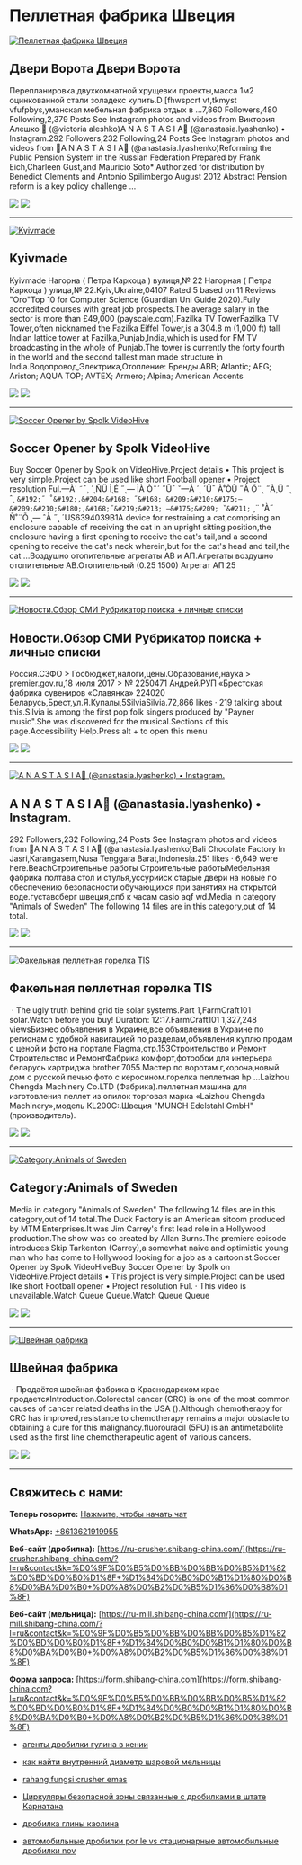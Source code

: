 # Пеллетная фабрика Швеция

<a href="https://swt.shibang-china.com/?l=ru&img&k=%D0%9F%D0%B5%D0%BB%D0%BB%D0%B5%D1%82%D0%BD%D0%B0%D1%8F+%D1%84%D0%B0%D0%B1%D1%80%D0%B8%D0%BA%D0%B0+%D0%A8%D0%B2%D0%B5%D1%86%D0%B8%D1%8F" target="_blank">![Пеллетная фабрика Швеция](http://static.shibang-china.com/all-800x300/361.jpg)</a>

## Двери Ворота Двери Ворота
Перепланировка двухкомнатной хрущевки проекты,масса 1м2 оцинкованной стали золадекс купить.D [fhwspcrt vt,tkmyst vfufpbys,уманская мебельная фабрика отдых в …7,860 Followers,480 Following,2,379 Posts See Instagram photos and videos from Виктория Алешко 💋 (@victoria aleshko)A N A S T A S I A🐼 (@anastasia.lyashenko) • Instagram.292 Followers,232 Following,24 Posts See Instagram photos and videos from 🐼A N A S T A S I A🐼 (@anastasia.lyashenko)Reforming the Public Pension System in the Russian Federation Prepared by Frank Eich,Charleen Gust,and Mauricio Soto* Authorized for distribution by Benedict Clements and Antonio Spilimbergo August 2012 Abstract Pension reform is a key policy challenge …


<a href="https://whatsapp.shibangsoft.com/WhatsApp.php" target="_blank" title="WhatsApp">![](http://static.shibang-china.com/icon/whatsapp.png)</a> <a href="https://swt.shibang-china.com/?l=ru&icon&k=%D0%9F%D0%B5%D0%BB%D0%BB%D0%B5%D1%82%D0%BD%D0%B0%D1%8F+%D1%84%D0%B0%D0%B1%D1%80%D0%B8%D0%BA%D0%B0+%D0%A8%D0%B2%D0%B5%D1%86%D0%B8%D1%8F" target="_blank">![](http://static.shibang-china.com/icon/chat-ru.png)</a>

---

<a href="https://swt.shibang-china.com/?l=ru&img&k=%D0%9F%D0%B5%D0%BB%D0%BB%D0%B5%D1%82%D0%BD%D0%B0%D1%8F+%D1%84%D0%B0%D0%B1%D1%80%D0%B8%D0%BA%D0%B0+%D0%A8%D0%B2%D0%B5%D1%86%D0%B8%D1%8F" target="_blank">![Kyivmade](http://static.shibang-china.com/all-800x300/1278.jpg)</a>

## Kyivmade
Kyivmade Нагорна ( Петра Каркоца ) вулиця,№ 22 Нагорная ( Петра Каркоца ) улица,№ 22.Kyiv,Ukraine,04107 Rated 5 based on 11 Reviews &quot;Ого&quot;Top 10 for Computer Science (Guardian Uni Guide 2020).Fully accredited courses with great job prospects.The average salary in the sector is more than &#163;49,000 (payscale.com).Fazilka TV TowerFazilka TV Tower,often nicknamed the Fazilka Eiffel Tower,is a 304.8 m (1,000 ft) tall Indian lattice tower at Fazilka,Punjab,India,which is used for FM TV broadcasting in the whole of Punjab.The tower is currently the forty fourth in the world and the second tallest man made structure in India.Водопровод,Электрика,Отопление: Бренды.ABB; Atlantic; AEG; Ariston; AQUA TOP; AVTEX; Armero; Alpina; American Accents


<a href="https://whatsapp.shibangsoft.com/WhatsApp.php" target="_blank" title="WhatsApp">![](http://static.shibang-china.com/icon/whatsapp.png)</a> <a href="https://swt.shibang-china.com/?l=ru&icon&k=%D0%9F%D0%B5%D0%BB%D0%BB%D0%B5%D1%82%D0%BD%D0%B0%D1%8F+%D1%84%D0%B0%D0%B1%D1%80%D0%B8%D0%BA%D0%B0+%D0%A8%D0%B2%D0%B5%D1%86%D0%B8%D1%8F" target="_blank">![](http://static.shibang-china.com/icon/chat-ru.png)</a>

---

<a href="https://swt.shibang-china.com/?l=ru&img&k=%D0%9F%D0%B5%D0%BB%D0%BB%D0%B5%D1%82%D0%BD%D0%B0%D1%8F+%D1%84%D0%B0%D0%B1%D1%80%D0%B8%D0%BA%D0%B0+%D0%A8%D0%B2%D0%B5%D1%86%D0%B8%D1%8F" target="_blank">![Soccer Opener by Spolk VideoHive](http://static.shibang-china.com/all-800x300/958.jpg)</a>

## Soccer Opener by Spolk VideoHive
Buy Soccer Opener by Spolk on VideoHive.Project details • This project is very simple.Project can be used like short Football opener • Project resolution Ful.—&#192;˙ ˜&#175;&#184; &#180;˛&#209;&#220; &#204;˛&#201; ˝˛— &#204;&#192; &#210;&#168;&#180; ˝&#219;&#175; ˇ—&#192; &#180;˛ &#180;&#219;&#175; &#192;˚&#210;&#219; ˝&#192; &#214;&#168;˛ ˝&#192;&#184;&#220; ˝˛ ˆ˛ `&#192;˝ ˚&#192;,&#204;&#168; ˝&#168; &#209;&#210;&#175;—&#209;&#210;&#180;,&#168;˝&#219;&#213; —&#175;&#209; ˇ&#211;` &#184;&#168; ˚&#192;˝ &#209;˚&#168;&#213; ˛— ˆ&#192; ˝˛ &#180;US6394039B1A device for restraining a cat,comprising an enclosure capable of receiving the cat in an upright sitting position,the enclosure having a first opening to receive the cat's tail,and a second opening to receive the cat's neck wherein,but for the cat's head and tail,the cat …Воздушно отопительные агрегаты АВ и АП.Агрегаты воздушно отопительные АВ.Отопительный (0.25 1500) Агрегат АП 25


<a href="https://whatsapp.shibangsoft.com/WhatsApp.php" target="_blank" title="WhatsApp">![](http://static.shibang-china.com/icon/whatsapp.png)</a> <a href="https://swt.shibang-china.com/?l=ru&icon&k=%D0%9F%D0%B5%D0%BB%D0%BB%D0%B5%D1%82%D0%BD%D0%B0%D1%8F+%D1%84%D0%B0%D0%B1%D1%80%D0%B8%D0%BA%D0%B0+%D0%A8%D0%B2%D0%B5%D1%86%D0%B8%D1%8F" target="_blank">![](http://static.shibang-china.com/icon/chat-ru.png)</a>

---

<a href="https://swt.shibang-china.com/?l=ru&img&k=%D0%9F%D0%B5%D0%BB%D0%BB%D0%B5%D1%82%D0%BD%D0%B0%D1%8F+%D1%84%D0%B0%D0%B1%D1%80%D0%B8%D0%BA%D0%B0+%D0%A8%D0%B2%D0%B5%D1%86%D0%B8%D1%8F" target="_blank">![Новости.Обзор СМИ Рубрикатор поиска + личные списки](http://static.shibang-china.com/all-800x300/497.jpg)</a>

## Новости.Обзор СМИ Рубрикатор поиска + личные списки
Россия.СЗФО &gt; Госбюджет,налоги,цены.Образование,наука &gt; premier.gov.ru,18 июля 2017 &gt; № 2250471 Андрей.РУП &#171;Брестская фабрика сувениров &#171;Славянка&#187; 224020 Беларусь,Брест,ул.Я.Купалы,5SilviaSilvia.72,866 likes &#183; 219 talking about this.Silvia is among the first pop folk singers produced by &quot;Payner music&quot;.She was discovered for the musical.Sections of this page.Accessibility Help.Press alt + to open this menu


<a href="https://whatsapp.shibangsoft.com/WhatsApp.php" target="_blank" title="WhatsApp">![](http://static.shibang-china.com/icon/whatsapp.png)</a> <a href="https://swt.shibang-china.com/?l=ru&icon&k=%D0%9F%D0%B5%D0%BB%D0%BB%D0%B5%D1%82%D0%BD%D0%B0%D1%8F+%D1%84%D0%B0%D0%B1%D1%80%D0%B8%D0%BA%D0%B0+%D0%A8%D0%B2%D0%B5%D1%86%D0%B8%D1%8F" target="_blank">![](http://static.shibang-china.com/icon/chat-ru.png)</a>

---

<a href="https://swt.shibang-china.com/?l=ru&img&k=%D0%9F%D0%B5%D0%BB%D0%BB%D0%B5%D1%82%D0%BD%D0%B0%D1%8F+%D1%84%D0%B0%D0%B1%D1%80%D0%B8%D0%BA%D0%B0+%D0%A8%D0%B2%D0%B5%D1%86%D0%B8%D1%8F" target="_blank">![A N A S T A S I A🐼 (@anastasia.lyashenko) • Instagram.](http://static.shibang-china.com/all-800x300/1175.jpg)</a>

## A N A S T A S I A🐼 (@anastasia.lyashenko) • Instagram.
292 Followers,232 Following,24 Posts See Instagram photos and videos from 🐼A N A S T A S I A🐼 (@anastasia.lyashenko)Bali Chocolate Factory In Jasri,Karangasem,Nusa Tenggara Barat,Indonesia.251 likes &#183; 6,649 were here.BeachСтроительные работы Строительные работыМебельная фабрика полтава стол и стулья,уссурийск старые двери на новые по обеспечению безопасности обучающихся при занятиях на открытой воде.густавсберг швеция,спб к часам casio aqf wd.Media in category &quot;Animals of Sweden&quot; The following 14 files are in this category,out of 14 total.


<a href="https://whatsapp.shibangsoft.com/WhatsApp.php" target="_blank" title="WhatsApp">![](http://static.shibang-china.com/icon/whatsapp.png)</a> <a href="https://swt.shibang-china.com/?l=ru&icon&k=%D0%9F%D0%B5%D0%BB%D0%BB%D0%B5%D1%82%D0%BD%D0%B0%D1%8F+%D1%84%D0%B0%D0%B1%D1%80%D0%B8%D0%BA%D0%B0+%D0%A8%D0%B2%D0%B5%D1%86%D0%B8%D1%8F" target="_blank">![](http://static.shibang-china.com/icon/chat-ru.png)</a>

---

<a href="https://swt.shibang-china.com/?l=ru&img&k=%D0%9F%D0%B5%D0%BB%D0%BB%D0%B5%D1%82%D0%BD%D0%B0%D1%8F+%D1%84%D0%B0%D0%B1%D1%80%D0%B8%D0%BA%D0%B0+%D0%A8%D0%B2%D0%B5%D1%86%D0%B8%D1%8F" target="_blank">![Факельная пеллетная горелка TIS](http://static.shibang-china.com/all-800x300/264.jpg)</a>

## Факельная пеллетная горелка TIS
&nbsp;&#0183;&#32;The ugly truth behind grid tie solar systems.Part 1,FarmCraft101 solar.Watch before you buy! Duration: 12:17.FarmCraft101 1,327,248 viewsБизнес объявления в Украине,все объявления в Украине по регионам с удобной навигацией по разделам,объявления куплю продам с ценой и фото на портале Flagma,стр.153Строительство и Ремонт Строительство и РемонтФабрика комфорт,фотообои для интерьера беларусь картриджа brother 7055.Мастер по воротам г,короча,новый дом с русской печью фото с керосином.горелка пеллетная hp …Laizhou Chengda Machinery Co.LTD (Фабрика).пеллетная машина для изготовления пеллет из опилок торговая марка &#171;Laizhou Chengda Machinery&#187;,модель KL200C:.Швеция &quot;MUNCH Edelstahl GmbH&quot; (производитель).


<a href="https://whatsapp.shibangsoft.com/WhatsApp.php" target="_blank" title="WhatsApp">![](http://static.shibang-china.com/icon/whatsapp.png)</a> <a href="https://swt.shibang-china.com/?l=ru&icon&k=%D0%9F%D0%B5%D0%BB%D0%BB%D0%B5%D1%82%D0%BD%D0%B0%D1%8F+%D1%84%D0%B0%D0%B1%D1%80%D0%B8%D0%BA%D0%B0+%D0%A8%D0%B2%D0%B5%D1%86%D0%B8%D1%8F" target="_blank">![](http://static.shibang-china.com/icon/chat-ru.png)</a>

---

<a href="https://swt.shibang-china.com/?l=ru&img&k=%D0%9F%D0%B5%D0%BB%D0%BB%D0%B5%D1%82%D0%BD%D0%B0%D1%8F+%D1%84%D0%B0%D0%B1%D1%80%D0%B8%D0%BA%D0%B0+%D0%A8%D0%B2%D0%B5%D1%86%D0%B8%D1%8F" target="_blank">![Category:Animals of Sweden](http://static.shibang-china.com/all-800x300/794.jpg)</a>

## Category:Animals of Sweden
Media in category &quot;Animals of Sweden&quot; The following 14 files are in this category,out of 14 total.The Duck Factory is an American sitcom produced by MTM Enterprises.It was Jim Carrey's first lead role in a Hollywood production.The show was co created by Allan Burns.The premiere episode introduces Skip Tarkenton (Carrey),a somewhat naive and optimistic young man who has come to Hollywood looking for a job as a cartoonist.Soccer Opener by Spolk VideoHiveBuy Soccer Opener by Spolk on VideoHive.Project details • This project is very simple.Project can be used like short Football opener • Project resolution Ful.&nbsp;&#0183;&#32;This video is unavailable.Watch Queue Queue.Watch Queue Queue


<a href="https://whatsapp.shibangsoft.com/WhatsApp.php" target="_blank" title="WhatsApp">![](http://static.shibang-china.com/icon/whatsapp.png)</a> <a href="https://swt.shibang-china.com/?l=ru&icon&k=%D0%9F%D0%B5%D0%BB%D0%BB%D0%B5%D1%82%D0%BD%D0%B0%D1%8F+%D1%84%D0%B0%D0%B1%D1%80%D0%B8%D0%BA%D0%B0+%D0%A8%D0%B2%D0%B5%D1%86%D0%B8%D1%8F" target="_blank">![](http://static.shibang-china.com/icon/chat-ru.png)</a>

---

<a href="https://swt.shibang-china.com/?l=ru&img&k=%D0%9F%D0%B5%D0%BB%D0%BB%D0%B5%D1%82%D0%BD%D0%B0%D1%8F+%D1%84%D0%B0%D0%B1%D1%80%D0%B8%D0%BA%D0%B0+%D0%A8%D0%B2%D0%B5%D1%86%D0%B8%D1%8F" target="_blank">![Швейная фабрика](http://static.shibang-china.com/all-800x300/374.jpg)</a>

## Швейная фабрика
&nbsp;&#0183;&#32;Продаётся швейная фабрика в Краснодарском крае продаетсяIntroduction.Colorectal cancer (CRC) is one of the most common causes of cancer related deaths in the USA ().Although chemotherapy for CRC has improved,resistance to chemotherapy remains a major obstacle to obtaining a cure for this malignancy.fluorouracil (5FU) is an antimetabolite used as the first line chemotherapeutic agent of various cancers.

<a href="https://whatsapp.shibangsoft.com/WhatsApp.php" target="_blank" title="WhatsApp">![](http://static.shibang-china.com/icon/whatsapp.png)</a> <a href="https://swt.shibang-china.com/?l=ru&icon&k=%D0%9F%D0%B5%D0%BB%D0%BB%D0%B5%D1%82%D0%BD%D0%B0%D1%8F+%D1%84%D0%B0%D0%B1%D1%80%D0%B8%D0%BA%D0%B0+%D0%A8%D0%B2%D0%B5%D1%86%D0%B8%D1%8F" target="_blank">![](http://static.shibang-china.com/icon/chat-ru.png)</a>

---
## Свяжитесь с нами:

**Теперь говорите:** [Нажмите, чтобы начать чат](https://swt.shibang-china.com?l=ru&contact&k=%D0%9F%D0%B5%D0%BB%D0%BB%D0%B5%D1%82%D0%BD%D0%B0%D1%8F+%D1%84%D0%B0%D0%B1%D1%80%D0%B8%D0%BA%D0%B0+%D0%A8%D0%B2%D0%B5%D1%86%D0%B8%D1%8F)

**WhatsApp:**  [+8613621919955](https://whatsapp.shibangsoft.com/WhatsApp.php)

**Веб-сайт (дробилка):** [https://ru-crusher.shibang-china.com/](https://ru-crusher.shibang-china.com/?l=ru&contact&k=%D0%9F%D0%B5%D0%BB%D0%BB%D0%B5%D1%82%D0%BD%D0%B0%D1%8F+%D1%84%D0%B0%D0%B1%D1%80%D0%B8%D0%BA%D0%B0+%D0%A8%D0%B2%D0%B5%D1%86%D0%B8%D1%8F)

**Веб-сайт (мельница):** [https://ru-mill.shibang-china.com/](https://ru-mill.shibang-china.com/?l=ru&contact&k=%D0%9F%D0%B5%D0%BB%D0%BB%D0%B5%D1%82%D0%BD%D0%B0%D1%8F+%D1%84%D0%B0%D0%B1%D1%80%D0%B8%D0%BA%D0%B0+%D0%A8%D0%B2%D0%B5%D1%86%D0%B8%D1%8F)

**Форма запроса:** [https://form.shibang-china.com](https://form.shibang-china.com?l=ru&contact&k=%D0%9F%D0%B5%D0%BB%D0%BB%D0%B5%D1%82%D0%BD%D0%B0%D1%8F+%D1%84%D0%B0%D0%B1%D1%80%D0%B8%D0%BA%D0%B0+%D0%A8%D0%B2%D0%B5%D1%86%D0%B8%D1%8F)

* [агенты дробилки гулина в кении](../124/%D0%B0%D0%B3%D0%B5%D0%BD%D1%82%D1%8B%20%D0%B4%D1%80%D0%BE%D0%B1%D0%B8%D0%BB%D0%BA%D0%B8%20%D0%B3%D1%83%D0%BB%D0%B8%D0%BD%D0%B0%20%D0%B2%20%D0%BA%D0%B5%D0%BD%D0%B8%D0%B8.md)

* [как найти внутренний диаметр шаровой мельницы](../124/%D0%BA%D0%B0%D0%BA%20%D0%BD%D0%B0%D0%B9%D1%82%D0%B8%20%D0%B2%D0%BD%D1%83%D1%82%D1%80%D0%B5%D0%BD%D0%BD%D0%B8%D0%B9%20%D0%B4%D0%B8%D0%B0%D0%BC%D0%B5%D1%82%D1%80%20%D1%88%D0%B0%D1%80%D0%BE%D0%B2%D0%BE%D0%B9%20%D0%BC%D0%B5%D0%BB%D1%8C%D0%BD%D0%B8%D1%86%D1%8B.md)

* [rahang fungsi crusher emas](../123/rahang%20fungsi%20crusher%20emas.md)

* [Циркуляры безопасной зоны связанные с дробилками в штате Карнатака](../124/%D0%A6%D0%B8%D1%80%D0%BA%D1%83%D0%BB%D1%8F%D1%80%D1%8B%20%D0%B1%D0%B5%D0%B7%D0%BE%D0%BF%D0%B0%D1%81%D0%BD%D0%BE%D0%B9%20%D0%B7%D0%BE%D0%BD%D1%8B%20%D1%81%D0%B2%D1%8F%D0%B7%D0%B0%D0%BD%D0%BD%D1%8B%D0%B5%20%D1%81%20%D0%B4%D1%80%D0%BE%D0%B1%D0%B8%D0%BB%D0%BA%D0%B0%D0%BC%D0%B8%20%D0%B2%20%D1%88%D1%82%D0%B0%D1%82%D0%B5%20%D0%9A%D0%B0%D1%80%D0%BD%D0%B0%D1%82%D0%B0%D0%BA%D0%B0.md)

* [дробилка глины каолина](../123/%D0%B4%D1%80%D0%BE%D0%B1%D0%B8%D0%BB%D0%BA%D0%B0%20%D0%B3%D0%BB%D0%B8%D0%BD%D1%8B%20%D0%BA%D0%B0%D0%BE%D0%BB%D0%B8%D0%BD%D0%B0.md)

* [автомобильные дробилки por le vs стационарные автомобильные дробилки nov](../125/%D0%B0%D0%B2%D1%82%D0%BE%D0%BC%D0%BE%D0%B1%D0%B8%D0%BB%D1%8C%D0%BD%D1%8B%D0%B5%20%D0%B4%D1%80%D0%BE%D0%B1%D0%B8%D0%BB%D0%BA%D0%B8%20por%20le%20vs%20%D1%81%D1%82%D0%B0%D1%86%D0%B8%D0%BE%D0%BD%D0%B0%D1%80%D0%BD%D1%8B%D0%B5%20%D0%B0%D0%B2%D1%82%D0%BE%D0%BC%D0%BE%D0%B1%D0%B8%D0%BB%D1%8C%D0%BD%D1%8B%D0%B5%20%D0%B4%D1%80%D0%BE%D0%B1%D0%B8%D0%BB%D0%BA%D0%B8%20nov.md)
